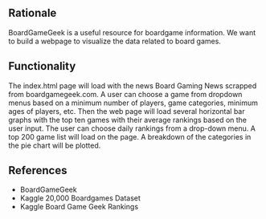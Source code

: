 ## Rationale
BoardGameGeek is a useful resource for boardgame information. We want to build a webpage to visualize the data related to board games. 

## Functionality
The index.html page will load with the news Board Gaming News scrapped from boardgamegeek.com. 
A user can choose a game from dropdown menus based on a minimum number of players, game categories, minimum ages of players, etc. Then the web page will load several horizontal bar graphs with the top ten games with their average rankings based on the user input. 
The user can choose daily rankings from a drop-down menu. A top 200 game list will load on the page. A breakdown of the categories in the pie chart will be plotted.

## References

- BoardGameGeek
- Kaggle 20,000 Boardgames Dataset
- Kaggle Board Game Geek Rankings

